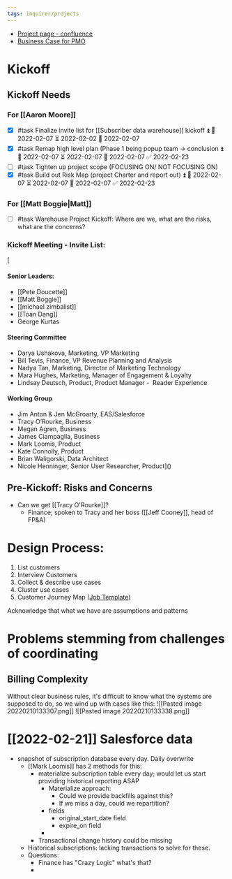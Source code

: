 ```yaml
---
tags: inquirer/projects
---
```


- [Project page - confluence](https://inquirer.atlassian.net/wiki/spaces/KB/pages/1772552239/Subscription+Data+Warehouse+Project)
- [Business Case for PMO](https://docs.google.com/document/d/1LAfelIdodRE83oGMo5FFhmXlT_6iaiph1jpQx75ZT_M/edit#)
# Kickoff
## Kickoff Needs
### For [[Aaron Moore]]
- [x] #task Finalize invite list for [[Subscriber data warehouse]] kickoff ⏫ 🛫 2022-02-07 ⏳ 2022-02-02 📅 2022-02-07
- [x] #task Remap high level plan (Phase 1 being popup team -> conclusion ⏫ 🛫 2022-02-07 ⏳ 2022-02-07 📅 2022-02-07 ✅ 2022-02-23
- [ ] #task Tighten up project scope (FOCUSING ON/ NOT FOCUSING ON)
- [x] #task Build out Risk Map (project Charter and report out) ⏫ 🛫 2022-02-07 ⏳ 2022-02-07 📅 2022-02-07 ✅ 2022-02-23
### For [[Matt Boggie|Matt]]
- [ ] #task Warehouse Project Kickoff: Where are we, what are the risks, what are the concerns?
### Kickoff Meeting - Invite List:
[
#### Senior Leaders:
- [[Pete Doucette]]
- [[Matt Boggie]]
- [[michael zimbalist]]
- [[Toan Dang]]
- George Kurtas
#### Steering Committee
- Darya Ushakova, Marketing, VP Marketing
- Bill Tevis, Finance, VP Revenue Planning and Analysis
- Nadya Tan, Marketing, Director of Marketing Technology
- Mara Hughes, Marketing, Manager of Engagement & Loyalty
- Lindsay Deutsch, Product, Product Manager -  Reader Experience
#### Working Group
- Jim Anton & Jen McGroarty, EAS/Salesforce
- Tracy O’Rourke, Business
- Megan Agren, Business
- James Ciampagila, Business
- Mark Loomis, Product
- Kate Connolly, Product
- Brian Waligorski, Data Architect
- Nicole Henninger, Senior User Researcher, Product]()
## Pre-Kickoff: Risks and Concerns
- Can we get [[Tracy O'Rourke]]?
	- Finance; spoken to Tracy and her boss ([[Jeff Cooney]], head of FP&A)
# Design Process:
1. List customers
2. Interview Customers
3. Collect & describe use cases
4. Cluster use cases
5. Customer Journey Map ([Job Template](https://miro.com/app/dashboard/?tpTemplate=job-map&isCustom=false&invite_link_id=408085777866))


Acknowledge that what we have are assumptions and patterns
# Problems stemming from challenges of coordinating
## Billing Complexity
Without clear business rules, it's difficult to know what the systems are supposed to do, so we wind up with cases like this:
![[Pasted image 20220210133307.png]]
![[Pasted image 20220210133338.png]]
# [[2022-02-21]] Salesforce data
- snapshot of subscription database every day. Daily overwrite
	- [[Mark Loomis]] has 2 methods for this:
		- materialize subscription table every day; would let us start providing historical reporting ASAP
			- Materialize approach:
				- Could we provide backfills against this?
				- If we miss a day, could we repartition?
			- fields
				- original_start_date field
				- expire_on field
			-
		- Transactional change history could be missing
	- Historical subscriptions: lacking transactions to solve for these.
	- Questions:
		- Finance has "Crazy Logic" what's that?
		-